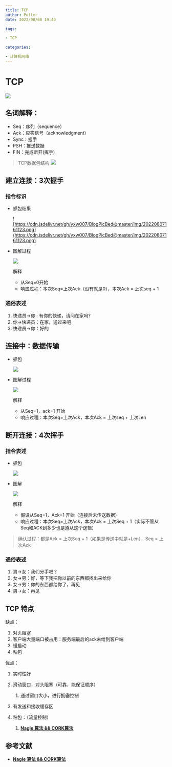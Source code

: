 ```yaml
---
title: TCP
author: Potter
date: 2022/08/08 19:40

tags:

- TCP

categories:

- 计算机网络
---
```


# TCP



![](https://cdn.jsdelivr.net/gh/yxw007/BlogPicBed@master/img/20230312222944.png)

## 名词解释：

- Seq：序列（sequence）
- Ack：应答信号（acknowledgment）
- Sync：握手
- PSH：推送数据
- FIN：完成断开(挥手)

> TCP数据包结构
> 	![](https://cdn.jsdelivr.net/gh/yxw007/BlogPicBed@master/img/20230312224531.png)
    

## 建立连接：3次握手

### 指令标识

- 抓包结果
    
    ![https://cdn.jsdelivr.net/gh/yxw007/BlogPicBed@master/img/20220807161123.png](https://cdn.jsdelivr.net/gh/yxw007/BlogPicBed@master/img/20220807161123.png)
    
- 图解过程
    
    ![](https://cdn.jsdelivr.net/gh/yxw007/BlogPicBed@master/img/20230312224647.jpg)
    
    解释
    
    - 从Seq=0开始
    - 响应过程：本次Seq=上次Ack（没有就是0），本次Ack = 上次seq + 1

### 通俗表述

1. 快递员→你 : 有你的快递，请问在家吗?
2. 你→快递员：在家，送过来吧
3. 快递员→你：好的

## 连接中：数据传输

- 抓包
    
    ![](https://cdn.jsdelivr.net/gh/yxw007/BlogPicBed@master/img/20230312224745.png)
    
- 图解过程
    
    ![](https://cdn.jsdelivr.net/gh/yxw007/BlogPicBed@master/img/20230312224835.jpeg)
    
    解释
    
    - 从Seq=1，ack=1 开始
    - 响应过程：本次Seq=上次Ack，本次Ack = 上次seq + 上次Len

## 断开连接：4次挥手

### 指令表述

- 抓包
    
    ![](https://cdn.jsdelivr.net/gh/yxw007/BlogPicBed@master/img/20230312225139.png)
    
- 图解
    
    ![](https://cdn.jsdelivr.net/gh/yxw007/BlogPicBed@master/img/20230312225208.jpg)
    
    解释
    
    - 假设从Seq=1，Ack=1 开始（连接后未传送数据）
    - 响应过程：本次Seq=上次Ack，本次Ack = 上次Seq + 1（实际不管从Seq和ACK到多少也是遵从这个逻辑）
    

> 确认过程：都是Ack = 上次Seq + 1（如果是传送中就是+Len），Seq = 上次Ack
> 

### 通俗表述

1. 男→女：我们分手吧？
2. 女→男：好，等下我把你以前的东西都找出来给你
3. 女→男：你的东西都给你了，再见
4. 男→女：再见

## TCP 特点

缺点：

1. 对头阻塞
2. 客户端大量端口被占用：服务端最后的ack未给到客户端
3. 慢启动
4. 粘包

优点：

1. 实时性好

1. 滑动窗口，对头阻塞（可靠，能保证顺序）
    1. 通过窗口大小，进行拥塞控制
2. 有发送和接收缓存区
3. 粘包：（流量控制）
    1. ****[Nagle 算法 && CORK算法](https://www.cnblogs.com/tangr206/articles/3115586.html)****

## 参考文献

- ****[Nagle 算法 && CORK算法](https://www.cnblogs.com/tangr206/articles/3115586.html)****
